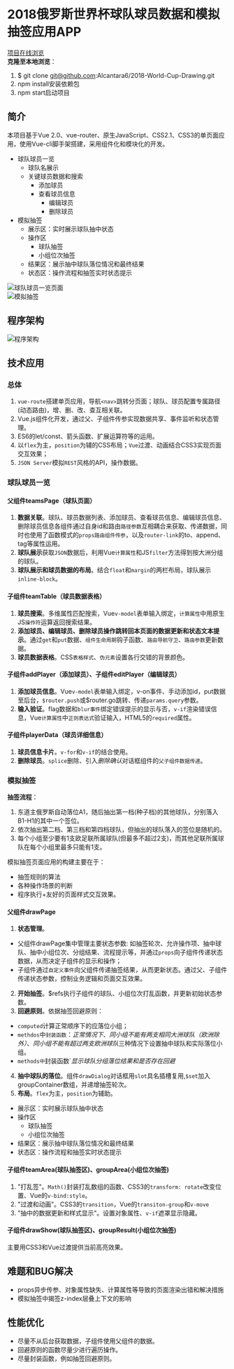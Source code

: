 2018俄罗斯世界杯球队球员数据和模拟抽签应用APP
===

[项目在线浏览](https://alcantara6.github.io/2018-World-Cup-Drawing/dist/index.html '世界杯')  
**克隆至本地浏览**：  
1. $ git clone git@github.com:Alcantara6/2018-World-Cup-Drawing.git
2. npm install安装依赖包
3. npm start启动项目

简介
---
本项目基于Vue 2.0、vue-router、原生JavaScript、CSS2.1、CSS3的单页面应用，使用Vue-cli脚手架搭建，采用组件化和模块化的开发。
* 球队球员一览
  * 球队名展示
  * 关键球员数据和搜索
    * 添加球员
    * 查看球员信息
      * 编辑球员
      * 删除球员
* 模拟抽签
  * 展示区：实时展示球队抽中状态
  * 操作区
    * 球队抽签
    * 小组位次抽签
  * 结果区：展示抽中球队落位情况和最终结果
  * 状态区：操作流程和抽签实时状态提示

![球队球员一览页面](./tips/球队球员一览页面.PNG '球队球员一览页面')  
![模拟抽签](./tips/模拟抽签页面.PNG '模拟抽签页面')  


程序架构
---
![程序架构](./tips/程序架构.PNG '程序架构')


技术应用
---
### 总体
1. `vue-route`搭建单页应用，导航`<nav>`跳转分页面；球队、球员配置专属路径(动态路由)，增、删、改、查互相关联。
2. Vue.js组件化开发，通过父、子组件传参实现数据共享、事件监听和状态管理。
3. ES6的let/const、箭头函数、扩展运算符等的运用。
2.  以`flex`为主，`position`为辅的CSS布局；`Vue`过渡、动画结合CSS3实现页面交互效果；
3. `JSON Server`模拟`REST`风格的API，操作数据。

### 球队球员一览

#### 父组件teamsPage（球队页面）
1. **数据关联**。球队、球员数据列表、添加球员、查看球员信息、编辑球员信息、删除球员信息各组件通过自身id和路由`路径参数`互相耦合来获取、传递数据，同时也使用了函数模式的`props路由组件传参`，以及`router-link`的to、append、tag等属性运用。
2. **球队展示**获取`JSON`数据后，利用Vue`计算属性`和JS`filter`方法得到按大洲分组的球队。
3. **球队展示和球员数据的布局**。结合`float`和`margin`的两栏布局，球队展示`inline-block`。

#### 子组件teamTable（球员数据表格）
1. **球员搜索**。多维属性匹配搜索，Vue`v-model`表单输入绑定，`计算属性`中用原生JS`操作符`运算返回搜索结果。
2. **添加球员、编辑球员、删除球员操作跳转回本页面的数据更新和状态文本提示**。通过`get`和`put`数据、`组件生命周期`钩子函数、`路由导航守卫`、`路由参数`更新数据。
3. **球员数据表格**。CSS`表格样式`、`伪元素`设置各行交错的背景颜色。

#### 子组件addPlayer（添加球员）、子组件editPlayer（编辑球员）
1. **添加球员信息**。Vue`v-model`表单输入绑定，v-on事件、手动添加id，put数据至后台，`$router.push`或$router.go跳转、传递`params.query`参数。
2. **输入验证**。flag数据和`blur事件`绑定错误提示的显示与否，`v-if`渲染错误信息，Vue`计算属性`中`正则表达式`验证输入，HTML5的`required`属性。

#### 子组件playerData（球员详细信息）
1. **球员信息卡片**。`v-for`和`v-if`的结合使用。
2. **删除球员**。`splice`删除、引入*删除确认*对话框组件的`父子组件数据传递`。

### 模拟抽签
**抽签流程**：
 1. 东道主俄罗斯自动落位A1，随后抽出第一档(种子档)的其他球队，分别落入B1-H1的其中一个签位。
 2. 依次抽出第二档、第三档和第四档球队，但抽出的球队落入的签位是随机的。 
 3. 每个小组至少要有1支欧足联所属球队(但最多不超过2支)，而其他足联所属球队在每个小组里最多只能有1支。

模拟抽签页面应用的构建主要在于：
* 抽签规则的算法
* 各种操作场景的判断
* 程序执行+友好的页面样式交互效果。 

#### 父组件drawPage
1. **状态管理**。
* 父组件drawPage集中管理主要状态参数: 如抽签轮次、允许操作项、抽中球队、抽中小组位次、分组结果、流程提示等，并通过`props`向子组件传递状态数据，从而决定子组件的显示和操作；
* 子组件通过`自定义事件`向父组件传递抽签结果，从而更新状态。通过父、子组件传递状态参数，控制业务逻辑和页面交互效果。
2. **开始抽签**。$refs执行子组件的球队、小组位次打乱函数，并更新初始状态参数。
3. **回避原则**。依据抽签回避原则：
* `computed`计算正常顺序下的应落位小组；
* `methdos`中`封装函数`：*正常情况下*、*同小组不能有两支相同大洲球队（欧洲除外）*、*同小组不能有超过两支欧洲球队*三种情况下设置抽中球队和实际落位小组。
* `methods中`封装函数`*显示球队分组落位结果和是否存在回避*
4.  **抽中球队的落位**。组件`drawDialog`对话框用`slot`具名插槽复用,`$set`加入groupContainer数组，并递增抽签轮次。
5. **布局**。`flex`为主，`position`为辅助。
* 展示区：实时展示球队抽中状态
* 操作区
  * 球队抽签
  * 小组位次抽签
* 结果区：展示抽中球队落位情况和最终结果
* 状态区：操作流程和抽签实时状态提示

#### 子组件teamArea(球队抽签区)、groupArea(小组位次抽签)
1. "打乱签"。`Math()`封装打乱数组的函数、CSS3的`transform: rotate`改变位置、Vue的`v-bind:style`。
2. "过渡和动画"。CSS3的`transition`，Vue的`transiton-group`和`v-move`
3. "抽中的数据更新和样式显示"。设置对象属性、`v-if`遮罩显示隐藏。

#### 子组件drawShow(球队抽签区)、groupResult(小组位次抽签)
主要用CSS3和Vue过渡提供当前高亮效果。


难题和BUG解决
---
* props异步传参、对象属性缺失、计算属性等导致的页面渲染出错和解决措施
* 模拟抽签中揭签z-index层叠上下文的影响

性能优化
---
- 尽量不从后台获取数据，子组件使用父组件的数据。
- 回避原则的函数尽量少进行遍历操作。
- 尽量封装函数，例如抽签回避原则。
